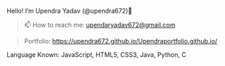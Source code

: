Hello! I’m Upendra Yadav (@upendra672)👋
 >📫 How to reach me: upendaryadav672@gmail.com

 > Portfolio: https://upendra672.github.io/Upendraportfolio.github.io/
 

Language Known:
JavaScript, HTML5, CSS3, Java, Python, C 

<!-- NodeJS Express.js MongoDB jQuery C++ -->
<!-- - 👀 I’m interested in ...
- 🌱 I’m currently learning ...
- 💞️ I’m looking to collaborate on ...
- 📫 How to reach me ...
 -->
<!---
Upendra672/Upendra672 is a ✨ special ✨ repository because its `README.md` (this file) appears on your GitHub profile.
You can click the Preview link to take a look at your changes.
--->
